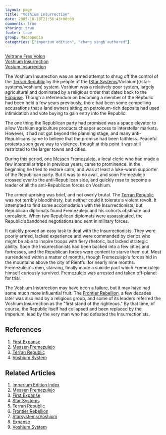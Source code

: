 ```yaml
---
layout: page
title: "Voshium Insurrection"
date: 2005-10-18T21:56:43+00:00
comments: true
sharing: true
footer: true
group: Macropedia
categories: ["imperium edition", "chang singh authored"]
---
```


<div class='row'>
	<div class='col-md-4'><a href='/macropedia/veltrane-fres-volon'>Veltrane Fres Volon</a></div>
	<div class='col-md-4'><a href='/macropedia/voshium-insurrection'>Voshium Insurrection</a></div>
	<div class='col-md-4'><a href='/macropedia/vosium-insurrection'>Vosium Insurrection</a></div>
</div>


The Voshium Insurrection was an armed attempt to shrug off the control of the [Terran Republic](/macropedia/terran-republic) by the people of the [[Star Systems](/macropedia/star-systems)/Voshium](/star-systems/voshium) system.  Voshium was a relatively poor system, largely agricultural and dominated by a religious order that dated back to the [Expanse](/chronology/first-expanse).  Though a referrendum on becoming a member of the Repbulic had been held a few years previously, there had been some compelling accusations that a land owners sitting on petroleum-rich deposits had used intimidation and vote buying to gain entry into the Republic.

The one thing the Republican party had promised was a space elevator to allow Voshium agriculture products cheaper access to interstellar markets.  However, it had not got beyond the planning stage, and many anti-Republicans came to believe that the promise had been faithless.  Peaceful protests soon gave way to violence, though at this point it was still restricted to the larger towns and cities.

During this period, one [Messen Fremezulejo](/macropedia/messen-fremezulejo), a local cleric who had made a few interstellar trips in previous years, came to prominence.  In the beginning he tried to restore calm, and was at least a luke-warm supporter of the Republican party.  But it was to no avail, and soon Fremezulejo crossed over to the anti-Republican side, and quickly rose to become a leader of all the anti-Republican forces on Voshium.

The armed uprising was brief, and not overly brutal.  The [Terran Republic](/macropedia/terran-republic) was not terribly bloodthirsty, but neither could it tolerate a violent revolt.  It attempted to find some accomodation with the Insurrectionists, but Republican diplomats found Fremezulejo and his cohorts obstinate and unrealistic.  When two Republican diplomats were assassinated, the Republic abandoned negotiations and sent in military forces.

It quickly proved an easy task to deal with the Insurrectionists.  They were poorly armed, lacked experience and were commanded by clerics who might be able to inspire troops with fiery rhetoric, but lacked strategic ability.  Soon the Insurrectionists had been backed into a few cities and fortresses, and the Republican forces were content to starve them out.  Most surrendered within a matter of months, though Fremezulejo's forces hid in the mountains above the city of Rientful for nearly nine months.  Fremezulejo's men, starving, finally made a suicide pact which Fremezulejo himself curiously survived.  Fremezulejo was arrested and taken off-planet for trial.

The Voshium Insurrection may have been a failure, but it may have had some much more influential fruit.  The [Frontier Rebellion](/macropedia/frontier-rebellion), a few decades later was also lead by a religious group, and some of its leaders referred the Voshium Insurrection as the "first stand of the righteous."  By that time, of course, the Republic itself had collapsed and been replaced by the Imperium, lead by the very man who had defeated the Insurrectionists.

## References
1. [First Expanse](/chronology/first-expanse)
1. [Messen Fremezulejo](/macropedia/messen-fremezulejo)
1. [Terran Republic](/macropedia/terran-republic)
1. [Voshium System](/star-systems/voshium)

## Related Articles

1. [Imperium Edition Index](/macropedia/imperium-edition-index)
2. [Messen Fremezulejo](/macropedia/messen-fremezulejo)
3. [First Expanse](/chronology/first-expanse)
4. [Star Systems](/macropedia/star-systems)
5. [Terran Republic](/macropedia/terran-republic)
6. [Frontier Rebellion](/macropedia/frontier-rebellion)
7. [Starsystems/Voshium](/star-systems/voshium)
8. [Expanse](/chronology/first-expanse)
9. [Voshium System](/star-systems/voshium)



 
